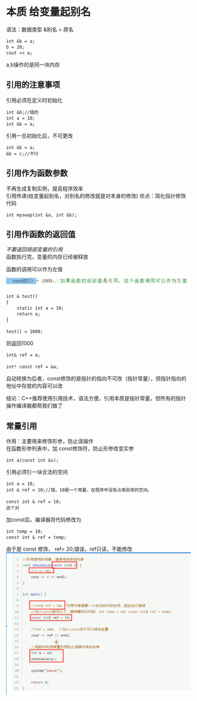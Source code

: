 # 本质 给变量起别名

语法：数据类型 &别名 = 原名 

    int &b = a;
    b = 20;
    cout << a;

a,b操作的是同一块内存

## 引用的注意事项

引用必须在定义时初始化  

    int &b;//错的
    int a = 10;
    int &b = a;

引用一旦初始化后，不可更改

    int &b = a;
    &b = c;//不行

## 引用作为函数参数

不再生成复制实例，提高程序效率  
引用传递(给变量起别名，对别名的修改就是对本身的修改)
优点：简化指针修饰代码  

    int myswap(int &a, int &b);

## 引用作函数的返回值

*不要返回局部变量的引用*  
函数执行完，变量的内存已经被释放

函数的调用可以作为左值
![1](images/2022-05-30-07-58-49.png)  

    int & test()
    {
        static int a = 10;
        return a;
    }

    test() = 1000;

则返回1000

    int& ref = a;

    int* const ref = &a;

自动转换为后者，const修饰的是指针的指向不可改（指针常量），但指针指向的地址中存放的内容可以改  

结论：C++推荐使用引用技术，语法方便，引用本质是指针常量，但所有的指针操作编译器都帮我们做了  

## 常量引用

作用：主要用来修饰形参，防止误操作  
在函数形参列表中，加 const修饰符，防止形参改变实参  

    int a(const int &s);

引用必须引一块合法的空间  

    int a = 10;
    int & ref = 10;//错，10是一个常量，在程序中没有占用具体的空间。

    const int & ref = 10;
    这个对
加const后，编译器将代码修改为

    int temp = 10;
    const int & ref = temp;

由于是 const 修饰， ref= 20;错误，ref只读，不能修改  
![2](images/2022-05-30-08-17-19.png)  
